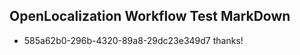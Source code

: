 ## OpenLocalization Workflow Test MarkDown
* 585a62b0-296b-4320-89a8-29dc23e349d7 thanks!

<!--HONumber=Aug16_HO5-->


